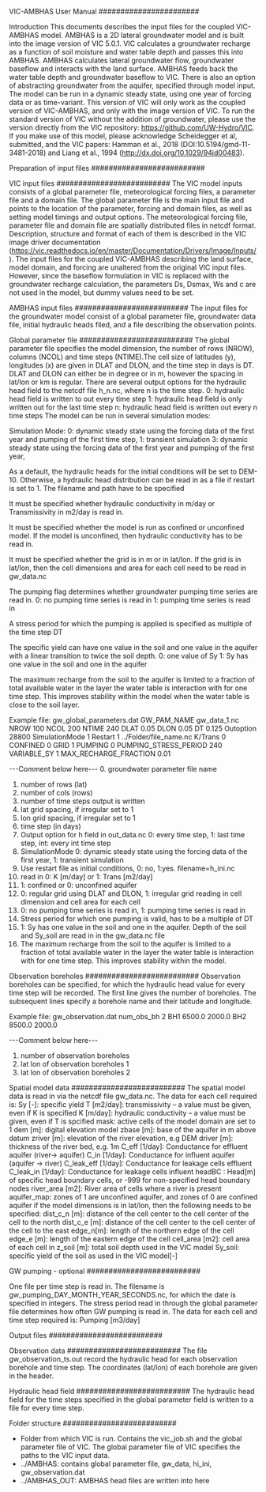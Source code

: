VIC-AMBHAS User Manual
#######################

Introduction
This documents describes the input files for the coupled VIC-AMBHAS model. AMBHAS is a 2D lateral groundwater model and is built into the image version of VIC 5.0.1. VIC calculates a groundwater recharge as a function of soil moisture and water table depth and passes this into AMBHAS. AMBHAS calculates lateral groundwater flow, groundwater baseflow and interacts with the land surface. AMBHAS feeds back the water table depth and groundwater baseflow to VIC. There is also an option of abstracting groundwater from the aquifer, specified through model input. The model can be run in a dynamic steady state, using one year of forcing data or as time-variant. 
This version of VIC will only work as the coupled version of VIC-AMBHAS, and only with the image version of VIC.
To run the standard version of VIC without the addition of groundwater, please use the version directly from the VIC repository: https://github.com/UW-Hydro/VIC.
If you make use of this model, please acknowledge Scheidegger et al, submitted, and the VIC papers: Hamman et al., 2018 (DOI:10.5194/gmd-11-3481-2018) and Liang et al., 1994 (http://dx.doi.org/10.1029/94jd00483).


Preparation of input files
##########################

VIC input files
##########################
The VIC model inputs consists of a global parameter file, meteorological forcing files, a parameter file and a domain file.  The global parameter file is the main input file and points to the location of the parameter, forcing and domain files, as well as setting model timings and output options. The meteorological forcing file, parameter file and domain file are spatially distributed files in netcdf format. Description, structure and format of each of them is described in the VIC image driver documentation (https://vic.readthedocs.io/en/master/Documentation/Drivers/Image/Inputs/). 
The input files for the coupled VIC-AMBHAS describing the land surface, model domain, and forcing are unaltered from the original VIC input files. However, since the baseflow formulation in VIC is replaced with the groundwater recharge calculation, the parameters Ds, Dsmax, Ws and c are not used in the model, but dummy values need to be set.

AMBHAS input files
##########################
The input files for the groundwater model consist of a global parameter file, groundwater data file, initial hydraulic heads filed, and a file describing the observation points.

Global parameter file
##########################
The global parameter file specifies the model dimension, the number of rows (NROW), columns (NCOL) and time steps (NTIME).The cell size of latitudes (y), longitudes (x) are given in DLAT and DLON, and the time step in days is DT. DLAT and DLON can either be in degree or in m, however the spacing in lat/lon or km is regular.
There are several output options for the hydraulic head field to the netcdf file h_n.nc, where n is the time step.
	0: hydraulic head field is written to out every time step
	1: hydraulic head field is only written out for the last time step
	n: hydraulic head field is written out every n time steps
The model can be run in several simulation modes: 

Simulation Mode: 
  0: dynamic steady state using the forcing data of the first year and pumping of the first time step, 
  1: transient simulation
  3: dynamic steady state using the forcing data of the first year and pumping of the first year, 

As a default, the hydraulic heads for the initial conditions will be set to DEM-10. Otherwise, a hydraulic head distribution can be read in as a file if restart is set to 1. The filename and path have to be specified

It must be specified whether hydraulic conductivity in m/day or Transmissivity in m2/day is read in.

It must be specified whether the model is run as confined or unconfined model. If the model is unconfined, then hydraulic conductivity has to be read in.

It must be specified whether the grid is in m or in lat/lon. If the grid is in lat/lon, then the cell dimensions and area for each cell need to be read in gw_data.nc

The pumping flag determines whether groundwater pumping time series are read in.
  0: no pumping time series is read in 
  1: pumping time series is read in
  
A stress period for which the pumping is applied is specified as multiple of the time step DT
  
The specific yield can have one value in the soil and one value in the aquifer with a linear transition to twice the soil depth.
  0: one value of Sy
  1: Sy has one value in the soil and one in the aquifer
  
The maximum recharge from the soil to the aquifer is limited to a fraction of total available water in the layer the water table is interaction with for one time step. This improves stability within the model when the water table is close to the soil layer.

Example file: gw_global_parameters.dat
GW_PAM_NAME gw_data_1.nc
NROW 100
NCOL 200
NTIME 240
DLAT 0.05
DLON 0.05
DT 0.125
Outoption 28800
SimulationMode 1
Restart 1 ../Folder/file_name.nc
K/Trans 0
CONFINED 0
GRID 1
PUMPING 0
PUMPING_STRESS_PERIOD 240
VARIABLE_SY 1
MAX_RECHARGE_FRACTION 0.01

---Comment below here---
0. groundwater parameter file name
1. number of rows (lat) 
2. number of cols (rows) 
3. number of time steps output is written
4. lat grid spacing, if irregular set to 1
5. lon grid spacing, if irregular set to 1
6. time step (in days)
7. Output option for h field in out_data.nc 0: every time step, 1: last time step, int: every int time step 
8. SimulationMode 0: dynamic steady state using the forcing data of the first year, 1: transient simulation
9. Use restart file as initial conditions, 0: no, 1:yes. filename=h_ini.nc
10. read in 0: K [m/day] or 1: Trans [m2/day]
11. 1: confined or 0: unconfined aquifer
12. 0: regular grid using DLAT and DLON, 1: irregular grid reading in cell dimension and cell area for each cell
13. 0: no pumping time series is read in, 1: pumping time series is read in
14. Stress period for which one pumping is valid, has to be a multiple of DT
15. 1: Sy has one value in the soil and one in the aquifer. Depth of the soil and Sy_soil are read in in the gw_data.nc file
16. The maximum recharge from the soil to the aquifer is limited to a fraction of total available water in the layer the water table is interaction with for one time step. This improves stability within the model.

Observation boreholes
##########################
Observation boreholes can be specified, for which the hydraulic head value for every time step will be recorded.
The first line gives the number of boreholes. The subsequent lines specify a borehole name and their latitude and longitude.

Example file: gw_observation.dat
num_obs_bh 2
BH1 6500.0 2000.0
BH2 8500.0 2000.0

---Comment below here---
1. number of observation boreholes
2. lat lon of observation boreholes 1
3. lat lon of observation boreholes 2

Spatial model data
##########################
The spatial model data is read in via the netcdf file gw_data.nc. 
The data for each cell required is:
	Sy [-]: specific yield 
	T [m2/day]: transmissivity – a value must be given, even if K is specified
	K [m/day]: hydraulic conductivity – a value must be given, even if T is spcified
	mask: active cells of the model domain are set to 1
	dem [m]: digital elevation model 
	zbase [m]: base of the aquifer in m above datum 
	zriver [m]: elevation of the river elevation, e.g DEM 
	driver [m]: thickness of the river bed, e.g. 1m
	C_eff [1/day]: Conductance for effluent aquifer (river-> aquifer) 
	C_in [1/day]: Conductance for influent aquifer (aquifer -> river) 
	C_leak_eff [1/day]: Conductance for leakage cells effluent 
	C_leak_in [1/day]: Conductance for leakage cells influent 
	headBC : Head[m] of specific head boundary cells, or -999 for non-specified head boundary nodes 
	river_area [m2]:  River area of cells where a river is present
	aquifer_map: zones of 1 are unconfined aquifer, and zones of 0 are confined aquifer
if the model dimensions is in lat/lon, then the following needs to be specified:
	dist_c_n [m]: distance of the cell center to the cell center of the cell to the north 
	dist_c_e [m]: distance of the cell center to the cell center of the cell to the east 
	edge_n[m]: length of the northern edge of the cell 
	edge_e [m]: length of the eastern edge of the cell 
	cell_area [m2]: cell area of each cell in 
  	z_soil  [m]: total soil depth used in the VIC model
  	Sy_soil: specific yield of the soil as used in the VIC model[-]
	
GW pumping - optional
##########################

One file per time step is read in. The filename is gw_pumping_DAY_MONTH_YEAR_SECONDS.nc, for which the date is specified in integers. 
The stress period read in through the global parameter file determines how often GW pumping is read in.
The data for each cell and time step required is:
	Pumping [m3/day]


Output files
##########################

Observation data
##########################
The file gw_observation_ts.out record the hydraulic head for each observation borehole and time step. The coordinates (lat/lon) of each borehole are given in the header.

Hydraulic head field
##########################
The hydraulic head field for the time steps specified in the global parameter field is written to a file for every time step.

Folder structure
##########################
-	Folder from which VIC is run. Contains the vic_job.sh and the global parameter file of VIC. The global parameter file of VIC specifies the paths to the VIC input data.
-	../AMBHAS: contains global parameter file, gw_data, hi_ini, gw_observation.dat
-	../AMBHAS_OUT: AMBHAS head files are written into here




